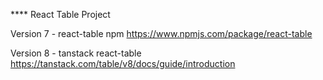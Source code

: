 **** React Table Project

Version 7 - react-table npm
https://www.npmjs.com/package/react-table

Version 8 - tanstack react-table 
https://tanstack.com/table/v8/docs/guide/introduction